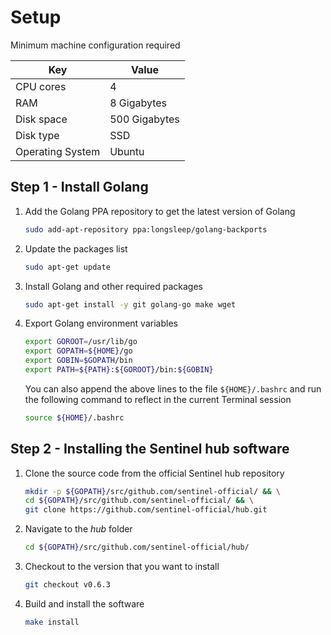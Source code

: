 # Setup

Minimum machine configuration required

| Key              | Value         |
|------------------|---------------|
| CPU cores        | 4             |
| RAM              | 8 Gigabytes   |
| Disk space       | 500 Gigabytes |
| Disk type        | SSD           |
| Operating System | Ubuntu        |

## Step 1 - Install Golang

1. Add the Golang PPA repository to get the latest version of Golang

    ``` sh
    sudo add-apt-repository ppa:longsleep/golang-backports
    ```

2. Update the packages list

    ``` sh
    sudo apt-get update
    ```

3. Install Golang and other required packages

    ``` sh
    sudo apt-get install -y git golang-go make wget
    ```

4. Export Golang environment variables

    ``` sh
    export GOROOT=/usr/lib/go
    export GOPATH=${HOME}/go
    export GOBIN=$GOPATH/bin
    export PATH=${PATH}:${GOROOT}/bin:${GOBIN}
    ```

    You can also append the above lines to the file `${HOME}/.bashrc` and run the following command to reflect in the current Terminal session

    ``` sh
    source ${HOME}/.bashrc
    ```

## Step 2 - Installing the Sentinel hub software

1. Clone the source code from the official Sentinel hub repository

    ``` sh
    mkdir -p ${GOPATH}/src/github.com/sentinel-official/ && \
    cd ${GOPATH}/src/github.com/sentinel-official/ && \
    git clone https://github.com/sentinel-official/hub.git
    ```

2. Navigate to the *hub* folder

    ``` sh
    cd ${GOPATH}/src/github.com/sentinel-official/hub/
    ```

3. Checkout to the version that you want to install

    ``` sh
    git checkout v0.6.3
    ```

4. Build and install the software

    ``` sh
    make install
    ```
